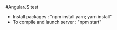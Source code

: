 #AngularJS test

- Install packages             : "npm install yarn; yarn install"
- To compile and launch server : "npm start"